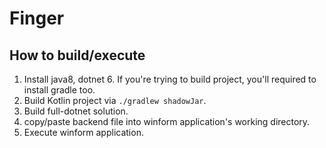 # Finger

## How to build/execute
1. Install java8, dotnet 6. If you're trying to build project, you'll required to install gradle too.
2. Build Kotlin project via `./gradlew shadowJar`.
3. Build full-dotnet solution.
4. copy/paste backend file into winform application's working directory.
5. Execute winform application.
